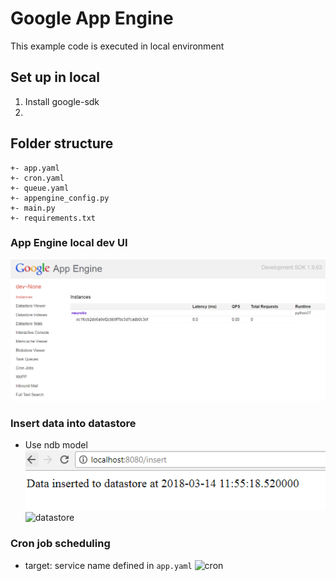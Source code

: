 # Google App Engine

This example code is executed in local environment

## Set up in local
1. Install google-sdk
2. 


## Folder structure
```
+- app.yaml
+- cron.yaml
+- queue.yaml
+- appengine_config.py
+- main.py
+- requirements.txt
```

### App Engine local dev UI
![local ui](https://github.com/neurotichl/GCP/raw/master/img/local_gae1.PNG)

### Insert data into datastore
- Use ndb model
![call API](https://github.com/neurotichl/GCP/raw/master/img/local_gae2.PNG)
![datastore](https://github.com/neurotichl/GCP/raw/master/img/local_gae3.PNG)

### Cron job scheduling
- target: service name defined in `app.yaml`
![cron](https://github.com/neurotichl/GCP/raw/master/img/local_gae4.PNG)
